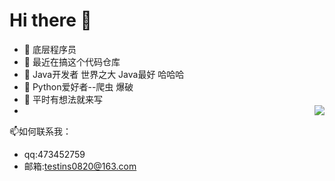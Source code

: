 <!--
**lexsaints/lexsaints** is a ✨ _special_ ✨ repository because its `README.md` (this file) appears on your GitHub profile.
-->
# Hi there 👋
- 🌱 底层程序员 
- 🌱 最近在搞这个代码仓库
- 🌱 Java开发者 世界之大 Java最好 哈哈哈 
- 🌱 Python爱好者--爬虫 爆破
- 🌱 平时有想法就来写 
- <img align="right" src="https://github-readme-stats.vercel.app/api?username=MessInch&show_icons=true">

📫如何联系我：
- qq:473452759
- 邮箱:testins0820@163.com

